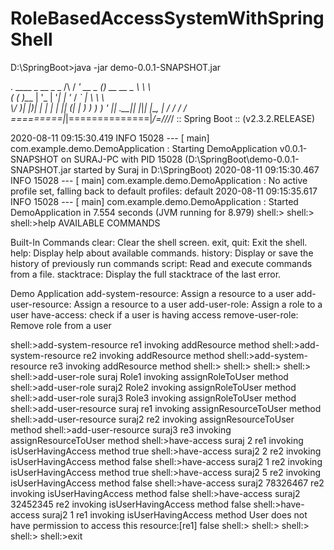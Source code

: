 # RoleBasedAccessSystemWithSpringShell

D:\SpringBoot>java -jar demo-0.0.1-SNAPSHOT.jar

  .   ____          _            __ _ _
 /\\ / ___'_ __ _ _(_)_ __  __ _ \ \ \ \
( ( )\___ | '_ | '_| | '_ \/ _` | \ \ \ \
 \\/  ___)| |_)| | | | | || (_| |  ) ) ) )
  '  |____| .__|_| |_|_| |_\__, | / / / /
 =========|_|==============|___/=/_/_/_/
 :: Spring Boot ::        (v2.3.2.RELEASE)

2020-08-11 09:15:30.419  INFO 15028 --- [           main] com.example.demo.DemoApplication         : Starting DemoApplication v0.0.1-SNAPSHOT on SURAJ-PC with PID 15028 (D:\SpringBoot\demo-0.0.1-SNAPSHOT.jar started by Suraj in D:\SpringBoot)
2020-08-11 09:15:30.467  INFO 15028 --- [           main] com.example.demo.DemoApplication         : No active profile set, falling back to default profiles: default
2020-08-11 09:15:35.617  INFO 15028 --- [           main] com.example.demo.DemoApplication         : Started DemoApplication in 7.554 seconds (JVM running for 8.979)
shell:>
shell:>
shell:>help
AVAILABLE COMMANDS

Built-In Commands
        clear: Clear the shell screen.
        exit, quit: Exit the shell.
        help: Display help about available commands.
        history: Display or save the history of previously run commands
        script: Read and execute commands from a file.
        stacktrace: Display the full stacktrace of the last error.

Demo Application
        add-system-resource: Assign a resource to a user
        add-user-resource: Assign a resource to a user
        add-user-role: Assign a role to a user
        have-access: check if a user is having access
        remove-user-role: Remove role from a user


shell:>add-system-resource re1
invoking addResource method
shell:>add-system-resource re2
invoking addResource method
shell:>add-system-resource re3
invoking addResource method
shell:>
shell:>
shell:>
shell:>
shell:>add-user-role suraj Role1
invoking assignRoleToUser method
shell:>add-user-role suraj2 Role2
invoking assignRoleToUser method
shell:>add-user-role suraj3 Role3
invoking assignRoleToUser method
shell:>add-user-resource suraj re1
invoking assignResourceToUser method
shell:>add-user-resource suraj2 re2
invoking assignResourceToUser method
shell:>add-user-resource suraj3 re3
invoking assignResourceToUser method
shell:>have-access suraj 2 re1
invoking isUserHavingAccess method
true
shell:>have-access suraj2 2 re2
invoking isUserHavingAccess method
false
shell:>have-access suraj2 1 re2
invoking isUserHavingAccess method
true
shell:>have-access suraj2 5 re2
invoking isUserHavingAccess method
false
shell:>have-access suraj2 78326467 re2
invoking isUserHavingAccess method
false
shell:>have-access suraj2 32452345 re2
invoking isUserHavingAccess method
false
shell:>have-access suraj2 1 re1
invoking isUserHavingAccess method
User does not have permission to access this resource:[re1]
false
shell:>
shell:>
shell:>
shell:>
shell:>exit
